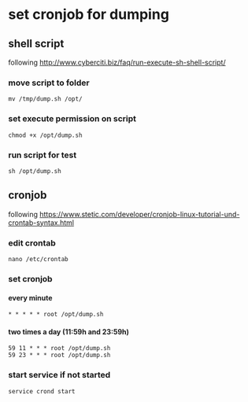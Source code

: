 # set cronjob for dumping

## shell script

following http://www.cyberciti.biz/faq/run-execute-sh-shell-script/

### move script to folder
```
mv /tmp/dump.sh /opt/
```

### set execute permission on script
```
chmod +x /opt/dump.sh
```

### run script for test
```
sh /opt/dump.sh
```

## cronjob

following https://www.stetic.com/developer/cronjob-linux-tutorial-und-crontab-syntax.html

### edit crontab

```
nano /etc/crontab
```

### set cronjob

#### every minute
```
* * * * * root /opt/dump.sh
```
#### two times a day (11:59h and 23:59h)
```
59 11 * * * root /opt/dump.sh
59 23 * * * root /opt/dump.sh
```

### start service if not started
```
service crond start
```
